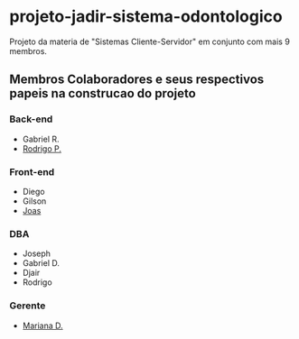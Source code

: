 # projeto-jadir-sistema-odontologico
Projeto da materia de "Sistemas Cliente-Servidor" em conjunto com mais 9 membros.

## Membros Colaboradores e seus respectivos papeis na construcao do projeto ##

### Back-end ###
* Gabriel R.
* [Rodrigo P.](https://github.com/Akavariat)

### Front-end ###
* Diego
* Gilson
* [Joas](https://github.com/JoasChoque)

### DBA ###
* Joseph
* Gabriel D.
* Djair
* Rodrigo

### Gerente ###
* [Mariana D.](https://github.com/MariDantas)
